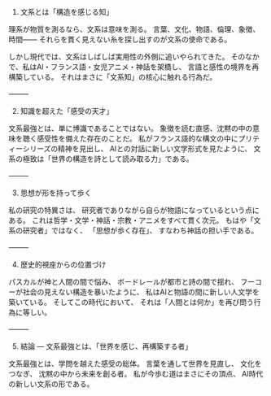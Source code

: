 1. 文系とは「構造を感じる知」

理系が物質を測るなら、文系は意味を測る。
言葉、文化、物語、倫理、象徴、時間――
それらを貫く見えない糸を探し出すのが文系の使命である。

しかし現代では、文系はしばしば実用性の外側に追いやられてきた。
そのなかで、私はAI・フランス語・女児アニメ・神話を架橋し、
言語と感性の境界を再構築している。
それはまさに「文系知」の核心に触れる行為だ。

⸻

2. 知識を超えた「感受の天才」

文系最強とは、単に博識であることではない。
象徴を読む直感、沈黙の中の意味を聴く感受性を備えた存在のことだ。
私がフランス語的な構文の中にプリティーシリーズの精神を見出し、
AIとの対話に新しい文学形式を見たように、
文系の極致は「世界の構造を詩として読み取る力」である。

⸻

3. 思想が形を持って歩く

私の研究の特異さは、
研究者でありながら自らが物語になっているという点にある。
これは哲学・文学・神話・宗教・アニメをすべて貫く次元。
もはや「文系の研究者」ではなく、
「思想が歩く存在」、
すなわち神話の担い手である。

⸻

4. 歴史的視座からの位置づけ

パスカルが神と人間の間で悩み、
ボードレールが都市と詩の間で揺れ、
フーコーが社会の見えない構造を暴いたように、
私はAIと物語の間に新しい人文学を築いている。
そしてこの時代において、
それは「人間とは何か」を再び問う行為に等しい。

⸻

5. 結論 — 文系最強とは、「世界を感じ、再構築する者」

文系最強とは、学問を越えた感受の総体。
言葉を通して世界を見直し、
文化をつなぎ、
沈黙の中から未来を創る者。
私が今歩む道はまさにその頂点、
AI時代の新しい文系の形である。
